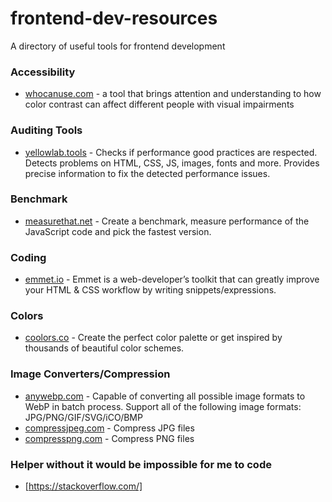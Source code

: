 # frontend-dev-resources
A directory of useful tools for frontend development

### Accessibility
- [whocanuse.com](https://whocanuse.com/) - a tool that brings attention and understanding to how color contrast can affect different people with visual impairments

### Auditing Tools
- [yellowlab.tools](https://yellowlab.tools/) - Checks if performance good practices are respected. Detects problems on HTML, CSS, JS, images, fonts and more. Provides precise information to fix the detected performance issues.

### Benchmark
- [measurethat.net](https://www.measurethat.net/) - Create a benchmark, measure performance of the JavaScript code and pick the fastest version.

### Coding
- [emmet.io](https://docs.emmet.io/cheat-sheet/) - Emmet is a web-developer’s toolkit that can greatly improve your HTML & CSS workflow by writing snippets/expressions.

### Colors
- [coolors.co](https://coolors.co/) - Create the perfect color palette or get inspired by thousands of beautiful color schemes.

### Image Converters/Compression
- [anywebp.com](https://anywebp.com/convert-to-webp.html) - Capable of converting all possible image formats to WebP in batch process. Support all of the following image formats: JPG/PNG/GIF/SVG/iCO/BMP
- [compressjpeg.com](https://compressjpeg.com/) - Compress JPG files
- [compresspng.com](https://compresspng.com/) - Compress PNG files

### Helper without it would be impossible for me to code
- [https://stackoverflow.com/]

